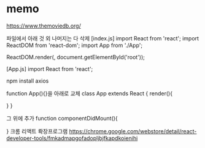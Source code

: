 # memo
https://www.themoviedb.org/

파일에서 아래 것 외 나머지는 다 삭제
[index.js]
import React from 'react';
import ReactDOM from 'react-dom';
import App from './App';

ReactDOM.render(<App />, document.getElementById('root'));

[App.js]
import React from 'react';

npm install axios

function App(){}을 아래로 교체
class App extends React {
  render(){

  }
}

그 위에 추가
function componentDidMount(){

}
크롬 리액트 롹장프로그램
https://chrome.google.com/webstore/detail/react-developer-tools/fmkadmapgofadopljbjfkapdkoienihi
